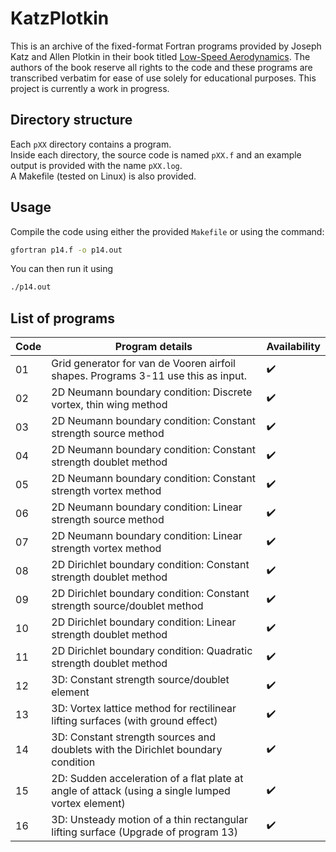 # KatzPlotkin
This is an archive of the fixed-format Fortran programs provided by Joseph Katz and Allen Plotkin in their book titled [Low-Speed Aerodynamics](https://doi.org/10.1017/CBO9780511810329).  The authors of the book reserve all rights to the code and these programs are transcribed verbatim for ease of use solely for educational purposes.
This project is currently a work in progress.

## Directory structure
Each `pXX` directory contains a program.  
Inside each directory, the source code is named `pXX.f` and an example output is provided with the name `pXX.log`.  
A Makefile (tested on Linux) is also provided.

## Usage
Compile the code using either the provided `Makefile` or using the command:
```Bash
gfortran p14.f -o p14.out
```
You can then run it using 
```Bash
./p14.out
```

## List of programs

| Code | Program details                                                                                   | Availability       |
| ---- | ------------------------------------------------------------------------------------------------- | ------------------ |
| 01   | Grid generator for van de Vooren airfoil shapes. Programs 3-11 use this as input.                 | :heavy_check_mark: |
| 02   | 2D Neumann boundary condition: Discrete vortex, thin wing method                                  | :heavy_check_mark: |
| 03   | 2D Neumann boundary condition: Constant strength source method                                    | :heavy_check_mark: |
| 04   | 2D Neumann boundary condition: Constant strength doublet method                                   | :heavy_check_mark: |
| 05   | 2D Neumann boundary condition: Constant strength vortex method                                    | :heavy_check_mark: |
| 06   | 2D Neumann boundary condition: Linear strength source method                                      | :heavy_check_mark: |
| 07   | 2D Neumann boundary condition: Linear strength vortex method                                      | :heavy_check_mark: |
| 08   | 2D Dirichlet boundary condition: Constant strength doublet method                                 | :heavy_check_mark: |
| 09   | 2D Dirichlet boundary condition: Constant strength source/doublet method                          | :heavy_check_mark: |
| 10   | 2D Dirichlet boundary condition: Linear strength doublet method                                   | :heavy_check_mark: |
| 11   | 2D Dirichlet boundary condition: Quadratic strength doublet method                                | :heavy_check_mark: |
| 12   | 3D: Constant strength source/doublet element                                                      | :heavy_check_mark: |
| 13   | 3D: Vortex lattice method for rectilinear lifting surfaces (with ground effect)                   | :heavy_check_mark: |
| 14   | 3D: Constant strength sources and doublets with the Dirichlet boundary condition                  | :heavy_check_mark: |
| 15   | 2D: Sudden acceleration of a flat plate at angle of attack (using a single lumped vortex element) | :heavy_check_mark: |
| 16   | 3D: Unsteady motion of a thin rectangular lifting surface (Upgrade of program 13)                 | :heavy_check_mark: |
